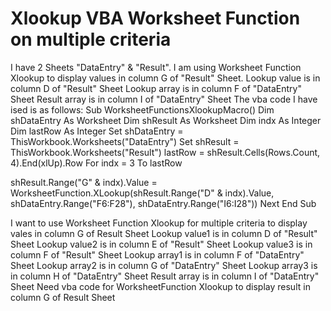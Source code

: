 
# Xlookup VBA Worksheet Function on multiple criteria

I have 2 Sheets "DataEntry" & "Result". I am using Worksheet Function  Xlookup to display values in column G of "Result" Sheet.
Lookup value is in column D of "Result" Sheet
Lookup array is in column F of "DataEntry" Sheet
Result array is in column I of "DataEntry" Sheet
The vba code I have ised is as follows:
Sub WorksheetFunctionsXlookupMacro()
Dim shDataEntry As Worksheet
Dim shResult As Worksheet
Dim indx As Integer
Dim lastRow As Integer
Set shDataEntry = ThisWorkbook.Worksheets("DataEntry")
Set shResult = ThisWorkbook.Worksheets("Result")
lastRow = shResult.Cells(Rows.Count, 4).End(xlUp).Row
For indx = 3 To lastRow

shResult.Range("G" & indx).Value = WorksheetFunction.XLookup(shResult.Range("D" & indx).Value,     shDataEntry.Range("F6:F28"), shDataEntry.Range("I6:I28"))
Next
End Sub

I want to use Worksheet Function Xlookup for multiple criteria to display vales in column G of Result Sheet
Lookup value1 is in column D of "Result" Sheet
Lookup value2 is in column E of "Result" Sheet
Lookup value3 is in column F of "Result" Sheet
Lookup array1 is in column F of "DataEntry" Sheet
Lookup array2 is in column G of "DataEntry" Sheet
Lookup array3 is in column H of "DataEntry" Sheet
Result array is in column I of "DataEntry" Sheet
Need vba code for WorksheetFunction Xlookup to display result in column G of Result Sheet

        
